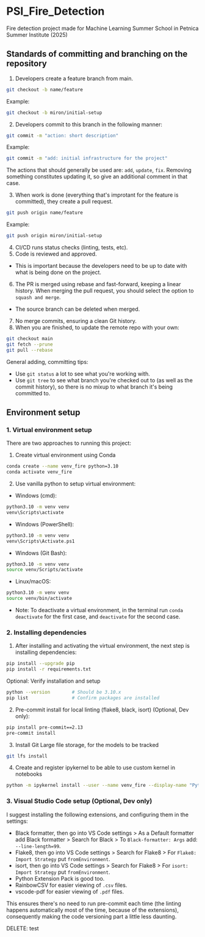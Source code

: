 # PSI_Fire_Detection
Fire detection project made for Machine Learning Summer School in Petnica Summer Institute (2025)


## Standards of committing and branching on the repository
1. Developers create a feature branch from main.
```bash
git checkout -b name/feature
```
Example:
```bash
git checkout -b miron/initial-setup
```

2. Developers commit to this branch in the following manner:
```bash
git commit -m "action: short description"
```
Example:
```bash
git commit -m "add: initial infrastructure for the project"
```
The actions that should generally be used are: `add`, `update`, `fix`. Removing something constitutes updating it, so give an additional comment in that case.

3. When work is done (everything that's improtant for the feature is committed), they create a pull request.
```bash
git push origin name/feature
```
Example:
```bash
git push origin miron/initial-setup
```
4. CI/CD runs status checks (linting, tests, etc).
5. Code is reviewed and approved.
- This is important because the developers need to be up to date with what is being done on the project.
6. The PR is merged using rebase and fast-forward, keeping a linear history. When merging the pull request, you should select the option to `squash and merge`.
- The source branch can be deleted when merged.
7. No merge commits, ensuring a clean Git history.
8. When you are finished, to update the remote repo with your own:
```bash
git checkout main
git fetch --prune
git pull --rebase
```

General adding, committing tips:
- Use `git status` a lot to see what you're working with.
- Use `git tree` to see what branch you're checked out to (as well as the commit history), so there is no mixup to what branch it's being committed to.


## Environment setup
### 1. Virtual environment setup
There are two approaches to running this project:
1. Create virtual environment using Conda

```bash
conda create --name venv_fire python=3.10
conda activate venv_fire
```


2. Use vanilla python to setup virtual environment:
- Windows (cmd):
```bash
python3.10 -m venv venv
venv\Scripts\activate
```
- Windows (PowerShell):
```bash
python3.10 -m venv venv
venv\Scripts\Activate.ps1
```
- Windows (Git Bash):
```bash
python3.10 -m venv venv
source venv/Scripts/activate
```
- Linux/macOS:
```bash
python3.10 -m venv venv
source venv/bin/activate
```

- Note: To deactivate a virtual environment, in the terminal run `conda deactivate` for the first case, and `deactivate` for the second case.

### 2. Installing dependencies

1. After installing and activating the virtual environment, the next step is installing dependencies:
```bash
pip install --upgrade pip
pip install -r requirements.txt
```

Optional: Verify installation and setup
```bash
python --version        # Should be 3.10.x
pip list                # Confirm packages are installed
```


2. Pre-commit install for local linting (flake8, black, isort) (Optional, Dev only):
```bash
pip install pre-commit==2.13
pre-commit install
```

3. Install Git Large file storage, for the models to be tracked
```bash
git lfs install
```

4. Create and register ipykernel to be able to use custom kernel in notebooks
```bash
python -m ipykernel install --user --name venv_fire --display-name "Python3.10 (venv_fire)"
```

### 3. Visual Studio Code setup (Optional, Dev only)
I suggest installing the following extensions, and configuring them in the settings:
- Black formatter, then go into VS Code settings > As a Default formatter add Black formatter > Search for Black > To `Black-formatter: Args` add: `--line-length=99`.
- Flake8, then go into VS Code settings > Search for Flake8 > For `Flake8: Import Strategy` put `fromEnvironment`.
- isort, then go into VS Code settings > Search for Flake8 > For `isort: Import Strategy` put `fromEnvironment`.
- Python Extension Pack is good too.
- RainbowCSV for easier viewing of `.csv` files.
- vscode-pdf for easier viewing of `.pdf` files.

This ensures there's no need to run pre-commit each time (the linting happens automatically most of the time, because of the extensions), consequently making the code versioning part a little less daunting.

DELETE: test
